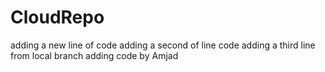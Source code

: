 # CloudRepo

adding a new line of code
adding a second of line code
adding a third line from local branch
adding code by Amjad
